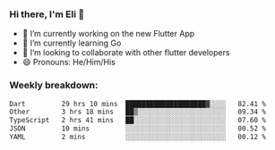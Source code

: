 ### Hi there, I'm Eli 👋
- 🔭 I’m currently working on the new Flutter App
- 🌱 I’m currently learning Go
- 🦄 I’m looking to collaborate with other flutter developers
- 😄 Pronouns: He/Him/His

### Weekly breakdown:
<!--START_SECTION:waka-->

```txt
Dart         29 hrs 10 mins  ████████████████████▓░░░░   82.41 %
Other        3 hrs 18 mins   ██▒░░░░░░░░░░░░░░░░░░░░░░   09.34 %
TypeScript   2 hrs 41 mins   ██░░░░░░░░░░░░░░░░░░░░░░░   07.60 %
JSON         10 mins         ░░░░░░░░░░░░░░░░░░░░░░░░░   00.52 %
YAML         2 mins          ░░░░░░░░░░░░░░░░░░░░░░░░░   00.12 %
```

<!--END_SECTION:waka-->
